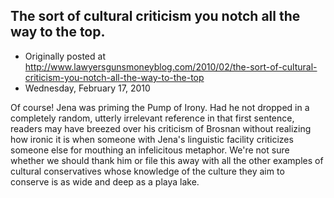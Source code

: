 ## The sort of cultural criticism you notch all the way to the top.

 * Originally posted at http://www.lawyersgunsmoneyblog.com/2010/02/the-sort-of-cultural-criticism-you-notch-all-the-way-to-the-top
 * Wednesday, February 17, 2010

Of course!  Jena was priming the Pump of Irony.  Had he not dropped in a completely random, utterly irrelevant reference in that first sentence, readers may have breezed over his criticism of Brosnan without realizing how ironic it is when someone with Jena's linguistic facility criticizes someone else for mouthing an infelicitous metaphor. We're not sure whether we should thank him or file this away with all the other examples of cultural conservatives whose knowledge of the culture they aim to conserve is as wide and deep as a playa lake.